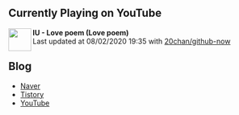 ## Currently Playing on YouTube

[<img align="left" height="45" src="https://yt3.ggpht.com/a/AATXAJxKlXG9CC2Qh3h-s59OFwmmHreI4yt1NaKfQq-O=s88-c-k-c0xffffffff-no-nd-rj">](https://www.youtube.com/channel/UCehYwE7MZlu1Yn1WkL-uROw)

**IU - Love poem (Love poem)**  
Last updated at 08/02/2020 19:35 with [20chan/github-now](https://github.com/20chan/github-now)

## Blog

- [Naver](http://blog.naver.com/neurowhai)
- [Tistory](http://neurowhai.tistory.com/)
- [YouTube](https://www.youtube.com/channel/UCB_v1xU6laBHOeH6z4L-Mtw)
